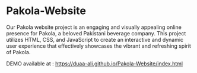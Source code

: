 # Pakola-Website

Our Pakola website project is an engaging and visually appealing online presence for Pakola, a beloved Pakistani beverage company. This project utilizes HTML, CSS, and JavaScript to create an interactive and dynamic user experience that effectively showcases the vibrant and refreshing spirit of Pakola.


DEMO available at :
https://duaa-ali.github.io/Pakola-Website/index.html
